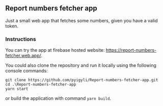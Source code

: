 ## Report numbers fetcher app
Just a small web app that fetches some numbers, given you have a valid token.

### Instructions
You can try the app at firebase hosted website: https://report-numbers-fetcher.web.app/.

You could also clone the repository and run it locally using the following console commands:
```
git clone https://github.com/pyigyli/Report-numbers-fetcher-app.git
cd .\Report-numbers-fetcher-app
yarn start
```
or build the application with command ```yarn build```.
